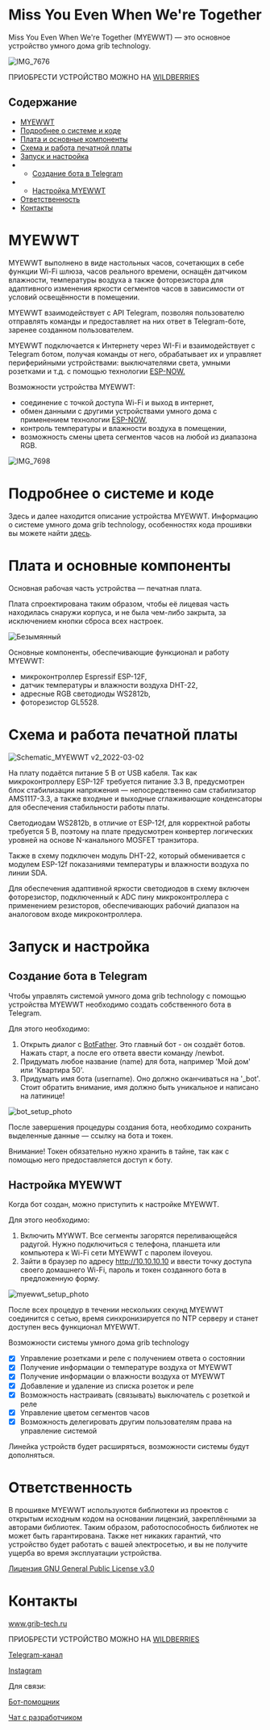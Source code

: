 # Miss You Even When We're Together
Miss You Even When We're Together (MYEWWT) — это основное устройство умного дома grib technology.

![IMG_7676](https://user-images.githubusercontent.com/84660518/156761977-2611df78-57b0-47a1-8940-1fd69deb85cf.jpg)

ПРИОБРЕСТИ УСТРОЙСТВО МОЖНО НА [WILDBERRIES](https://www.wildberries.ru/catalog/66337720/detail.aspx?targetUrl=SN)

## Содержание
- [MYEWWT](#myewwt)
- [Подробнее о системе и коде](#code)
- [Плата и основные компоненты](#components)
- [Схема и работа печатной платы](#scheme)
- [Запуск и настройка](#usage)
- - [Создание бота в Telegram](#bot)
- - [Настройка MYEWWT](#myewwt_setup)
- [Ответственность](#responsibility)
- [Контакты](#contacts)


<a id="myewwt"></a>
# MYEWWT

MYEWWT выполнено в виде настольных часов, сочетающих в себе функции Wi-Fi шлюза, часов реального времени, оснащён датчиком влажности, температуры воздуха а также фоторезистора для адаптивного изменения яркости сегментов часов в зависимости от условий освещённости в помещении. 

MYEWWT взаимодействует c API Telegram, позволяя пользователю отправлять команды и предоставляет на них ответ в Telegram-боте, заренее созданном пользователем. 

MYEWWT подключается к Интернету через WI-Fi и взаимодействует с Telegram ботом, получая команды от него, обрабатывает их и управляет периферийными устройствами: выключателями света, умными розетками и т.д. с помощью технологии [ESP-NOW.](https://www.espressif.com/en/products/software/esp-now/overview)

Возможности устройства MYEWWT:

* соединение с точкой доступа Wi-Fi и выход в интернет,
* обмен данными с другими устройствами умного дома с применением технологии [ESP-NOW](https://www.espressif.com/en/products/software/esp-now/overview),
* контроль температуры и влажности воздуха в помещении,
* возможность смены цвета сегментов часов на любой из диапазона RGB.

![IMG_7698](https://user-images.githubusercontent.com/84660518/156762345-621baf70-fe9c-40f6-bed2-8e6a1df0902c.jpg)


<a id="code"></a>
# Подробнее о системе и коде
Здесь и далее находится описание устройства MYEWWT. Информацию о системе умного дома grib technology, особенностях кода прошивки вы можете найти [здесь](https://github.com/grib-technology/grib_myewwt_clock/blob/main/ABOUT.md).

<a id="components"></a>
# Плата и основные компоненты
Основная рабочая часть устройства — печатная плата. 

Плата спроектирована таким образом, чтобы её лицевая часть находилась снаружи корпуса, и не была чем-либо закрыта, за исключением кнопки сброса всех настроек. 

![Безымянный](https://user-images.githubusercontent.com/84660518/156762616-e82dd26a-b390-45fa-8fc3-ae602864f3ff.png)

Основные компоненты, обеспечивающие функционал и работу MYEWWT:
 * микроконтроллер Espressif ESP-12F,
 * датчик температуры и влажности воздуха DHT-22,
 * адресные RGB светодиоды WS2812b,
 * фоторезистор GL5528.

<a id="scheme"></a>
# Схема и работа печатной платы

![Schematic_MYEWWT v2_2022-03-02](https://user-images.githubusercontent.com/84660518/156762680-4c0737e8-3d79-4e44-b435-4487b4576dfe.png)

На плату подаётся питание 5 В от USB кабеля. Так как микроконтроллеру ESP-12F требуется питание 3.3 В, предусмотрен блок стабилизации напряжения — непосредственно сам стабилизатор AMS1117-3.3, а также входные и выходные сглаживающие конденсаторы для обеспечения стабильности работы платы. 

Светодиодам WS2812b, в отличие от ESP-12f, для корректной работы требуется 5 В, поэтому на плате предусмотрен конвертер логических уровней на основе N-канального MOSFET транзитора. 

Также в схему подключен модуль DHT-22, который обменивается с модулем ESP-12f показаниями температуры и влажности воздуха по линии SDA.

Для обеспечения адаптивной яркости светодиодов в схему включен фоторезистор, подключенный к ADC пину микроконтроллера с применением резисторов, обеспечивающих рабочий диапазон на аналоговом входе микроконтроллера.

<a id="usage"></a>
# Запуск и настройка


<a id="bot"></a>
## Создание бота в Telegram

Чтобы управлять системой умного дома grib technology с помощью устройства MYEWWT необходимо создать собственного бота в Telegram. 

Для этого необходимо: 

1. Открыть диалог с [BotFather](https://t.me/BotFather). Это главный бот - он создаёт ботов. Нажать старт, а после его ответа ввести команду /newbot.
2. Придумать любое название (name) для бота, например 'Мой дом' или 'Квартира 50'.
3. Придумать имя бота (username). Оно должно оканчиваться на '_bot'.
Стоит обратить внимание, имя должно быть уникальное и написано на латинице! 

![bot_setup_photo](https://sun9-16.userapi.com/impg/-nRxiS5cMcZzMEwY4AHRpcTjz620_PIXO3lhCQ/SQggVuj7LbE.jpg?size=643x708&quality=96&sign=7c06548da13f7d55b5b9700b7de150ec&type=album)

После завершения процедуры создания бота, необходимо сохранить выделенные данные — ссылку на бота и токен.

Внимание! Токен обязательно нужно хранить в тайне, так как с помощью него предоставляется доступ к боту.

<a id="myewwt_setup"></a>
## Настройка MYEWWT

Когда бот создан, можно приступить к настройке MYEWWT. 

Для этого необходимо: 

1. Включить MYWWT. Все сегменты загорятся переливающейся радугой. Нужно подключиться с телефона, планшета или компьютера к Wi-Fi сети MYEWWT с паролем iloveyou.
2. Зайти в браузер по адресу http://10.10.10.10 и ввести точку доступа своего домашнего Wi-Fi, пароль и токен созданного бота в предложенную форму.

![myewwt_setup_photo](https://sun9-54.userapi.com/impg/IpzngzNuStnws7ECdrUQCHijwsNiuoEb9tLQ7A/L4JM7qbrJYI.jpg?size=1184x844&quality=96&sign=d294bd7de6687164ecdd1c54ec3a91b0&type=album)

После всех процедур в течении нескольких секунд MYEWWT соединится с сетью, время синхронизируется по NTP серверу и станет доступен весь функционал MYEWWT.

Возможности системы умного дома grib technology
- [X] Управление розетками и реле с получением ответа о состоянии
- [X] Получение информации о температуре воздуха от MYEWWT
- [X] Получение информации о влажности воздуха от MYEWWT
- [X] Добавление и удаление из списка розеток и реле
- [X] Возможность настраивать (связывать) выключатель с розеткой и реле
- [X] Управление цветом сегментов часов
- [X] Возможность делегировать другим пользователям права на управление системой

Линейка устройств будет расширяться, возможности системы будут дополняться. 

<a id="responsibility"></a>
# Ответственность

В прошивке MYEWWT используются библиотеки из проектов с открытым исходным кодом на основании лицензий, закреплёнными за авторами библиотек. Таким образом, работоспособность библиотек не может быть гарантирована. Также нет никаких гарантий, что устройство будет работать с вашей электросетью, и вы не получите ущерба во время эксплуатации устройства.

[Лицензия GNU General Public License v3.0](https://github.com/grib-technology/grib_myewwt/blob/main/LICENSE)

<a id="contacts"></a>
# Контакты

www.grib-tech.ru

ПРИОБРЕСТИ УСТРОЙСТВО МОЖНО НА [WILDBERRIES](https://www.wildberries.ru/catalog/66337720/detail.aspx?targetUrl=SN)

[Telegram-канал](t.me/grib_tech) 

[Instagram](instagram.com/grib.tech)

Для связи:

[Бот-помощник](t.me/grib_tech_bot) 

[Чат с разработчиком](t.me/rafflezy)

